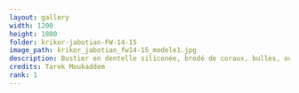```yaml
---
layout: gallery
width: 1200
height: 1800
folder: krikor-jabotian-FW-14-15
image_path: krikor_jabotian_fw14-15_modele1.jpg
description: Bustier en dentelle siliconée, brodé de coraux, bulles, oursins et fleurs de mer en silicone
credits: Tarek Moukaddem
rank: 1
---
```

